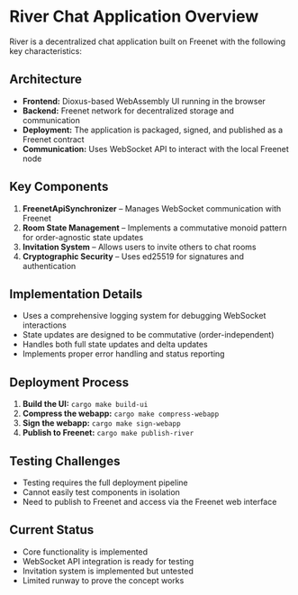 # River Chat Application Overview

River is a decentralized chat application built on Freenet with the following key characteristics:

## Architecture

- **Frontend:** Dioxus-based WebAssembly UI running in the browser
- **Backend:** Freenet network for decentralized storage and communication
- **Deployment:** The application is packaged, signed, and published as a Freenet contract
- **Communication:** Uses WebSocket API to interact with the local Freenet node

## Key Components

1. **FreenetApiSynchronizer** – Manages WebSocket communication with Freenet
2. **Room State Management** – Implements a commutative monoid pattern for order-agnostic state updates
3. **Invitation System** – Allows users to invite others to chat rooms
4. **Cryptographic Security** – Uses ed25519 for signatures and authentication

## Implementation Details

- Uses a comprehensive logging system for debugging WebSocket interactions
- State updates are designed to be commutative (order-independent)
- Handles both full state updates and delta updates
- Implements proper error handling and status reporting

## Deployment Process

1. **Build the UI:** `cargo make build-ui`
2. **Compress the webapp:** `cargo make compress-webapp`
3. **Sign the webapp:** `cargo make sign-webapp`
4. **Publish to Freenet:** `cargo make publish-river`

## Testing Challenges

- Testing requires the full deployment pipeline
- Cannot easily test components in isolation
- Need to publish to Freenet and access via the Freenet web interface

## Current Status

- Core functionality is implemented
- WebSocket API integration is ready for testing
- Invitation system is implemented but untested
- Limited runway to prove the concept works
